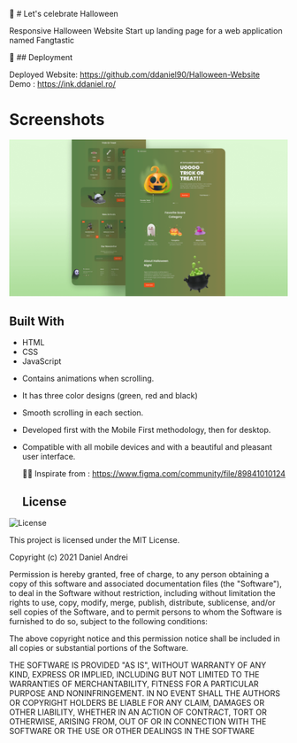 🎃 # Let's celebrate Halloween

Responsive Halloween Website 
Start up landing page for a web application named Fangtastic

🔗 ## Deployment

Deployed Website: https://github.com/ddaniel90/Halloween-Website </br>
Demo : https://ink.ddaniel.ro/

# Screenshots
![halloween](/preview.png)

 ## Built With

  * HTML
  * CSS
  * JavaScript
  - Contains animations when scrolling.
- It has three color designs (green, red and black)
- Smooth scrolling in each section.
- Developed first with the Mobile First methodology, then for desktop.
- Compatible with all mobile devices and with a beautiful and pleasant user interface.
 
  👨‍🎨 Inspirate from : https://www.figma.com/community/file/89841010124
  
  ## License

![License](https://img.shields.io/badge/license-MIT%20License-blue.svg)

This project is licensed under the MIT License.

Copyright (c) 2021 Daniel Andrei

Permission is hereby granted, free of charge, to any person obtaining a copy
of this software and associated documentation files (the "Software"), to deal
in the Software without restriction, including without limitation the rights
to use, copy, modify, merge, publish, distribute, sublicense, and/or sell
copies of the Software, and to permit persons to whom the Software is
furnished to do so, subject to the following conditions:

The above copyright notice and this permission notice shall be included in all
copies or substantial portions of the Software.

THE SOFTWARE IS PROVIDED "AS IS", WITHOUT WARRANTY OF ANY KIND, EXPRESS OR
IMPLIED, INCLUDING BUT NOT LIMITED TO THE WARRANTIES OF MERCHANTABILITY,
FITNESS FOR A PARTICULAR PURPOSE AND NONINFRINGEMENT. IN NO EVENT SHALL THE
AUTHORS OR COPYRIGHT HOLDERS BE LIABLE FOR ANY CLAIM, DAMAGES OR OTHER
LIABILITY, WHETHER IN AN ACTION OF CONTRACT, TORT OR OTHERWISE, ARISING FROM,
OUT OF OR IN CONNECTION WITH THE SOFTWARE OR THE USE OR OTHER DEALINGS IN THE
SOFTWARE
